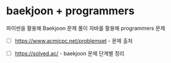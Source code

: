 # baekjoon + programmers
파이썬을 활용해 Baekjoon 문제 풀이
자바를 활용해 programmers 문제 

* [ ] https://www.acmicpc.net/problemset  - 문제 출처

* [ ] https://solved.ac/ - baekjoon 문제 단계별 정리
